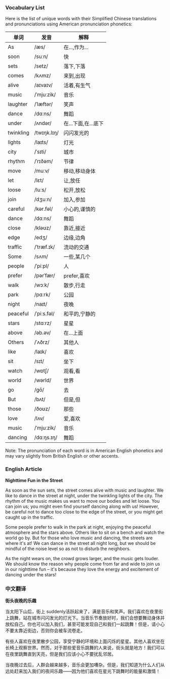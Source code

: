 
### Vocabulary List
Here is the list of unique words with their Simplified Chinese translations and pronunciations using American pronunciation phonetics:

| 单词 | 发音 | 解释 |
|------|------|------|
| As | /æs/ | 在...,作为... |
| soon | /suːn/ | 快 |
| sets | /setz/ | 落下,下落 |
| comes | /kʌmz/ | 来到,出现 |
| alive | /aɪvaɪv/ | 活着,有生气 |
| music | /ˈmjuːzik/ | 音乐 |
| laughter | /ˈlæftər/ | 笑声 |
| dance | /dɑːns/ | 舞蹈 |
| under | /ʌndər/ | 在...下面,在...底下 |
| twinkling | /twɪŋk.lɪŋ/ | 闪闪发光的 |
| lights | /laɪts/ | 灯光 |
| city | /ˈsɪti/ | 城市 |
| rhythm | /ˈrɪðəm/ | 节律 |
| move | /muːv/ | 移动,移动身体 |
| let | /lɛt/ | 让,放任 |
| loose | /luːs/ | 松开,放松 |
| join | /dʒuːn/ | 加入,参加 |
| careful | /kər.fəl/ | 小心的,谨慎的 |
| dance | /dɑːns/ | 舞蹈 |
| close | /kləʊz/ | 靠近,接近 |
| edge | /edʒ/ | 边缘,边角 |
| traffic | /ˈtræf.ɪk/ | 流动的交通 |
| Some | /sʌm/ | 一些,某几个 |
| people | /ˈpiːpl/ | 人 |
| prefer | /pərˈfær/ |prefer,喜欢 |
| walk | /wɔːk/ | 散步,行走 |
| park | /pɑːrk/ | 公园 |
| night | /naɪt/ | 夜晚 |
| peaceful | /ˈpiːs.fəl/ | 和平的,宁静的 |
| stars | /stɑːrz/ | 星星 |
| above | /əb.əv/ | 在...上面 |
| Others | /ˈʌðrz/ | 其他人 |
| like | /laɪk/ | 喜欢 |
| sit | /sɪt/ | 坐下 |
| watch | /wɒtʃ/ | 观看,看 |
| world | /wərld/ | 世界 |
| go | /gō/ | 去 |
| But | /bʌt/ | 但是,但 |
| those | /ðoʊz/ | 那些 |
| love | /lʌv/ | 爱,喜欢 |
| music | /ˈmjuːzik/ | 音乐 |
| dancing | /dɑːŋs.ɪŋ/ | 舞蹈 |

Note: The pronunciation of each word is in American English phonetics and may vary slightly from British English or other accents.

### English Article
**Nighttime Fun in the Street**

As soon as the sun sets, the street comes alive with music and laughter. We like to dance in the street at night, under the twinkling lights of the city. The rhythm of the music makes us want to move our bodies and let loose. You can join us; you might even find yourself dancing along with us! However, be careful not to dance too close to the edge of the street, or you might get caught up in the traffic.

Some people prefer to walk in the park at night, enjoying the peaceful atmosphere and the stars above. Others like to sit on a bench and watch the world go by. But for those who love music and dancing, the streets are where it's at! We can dance in the street all night long, but we should be mindful of the noise level so as not to disturb the neighbors.

As the night wears on, the crowd grows larger, and the music gets louder. We should know the reason why people come from far and wide to join us in our nighttime fun – it's because they love the energy and excitement of dancing under the stars!

### 中文翻译
**街头夜晚的乐趣**

当太阳下山后，街上 suddenly活跃起来了，满是音乐和笑声。我们喜欢在夜里街上跳舞，站在城市闪闪发光的灯光下。当音乐节奏放好时，我们会想要舞动身体并放松自己。你也可以加入我们，甚至可能发现自己和我们一起跳舞！但是，请小心不要太靠近街边，否则你会被车流卷走。

有些人喜欢在夜里散步公园，享受宁静的环境和上面闪烁的星星。其他人喜欢坐在长椅上观察世界。然而，对于那些爱音乐跳舞的人来说，街头就是地方！我们可以在夜里跳舞直到天亮，但是我们应该小心不要扰乱邻居。

当夜晚过去后，人群会越来越多，音乐会更加嘈杂。但是，我们知道为什么人们从远处赶来加入我们的夜间乐趣——因为他们喜欢在星光下跳舞时的能量和激情！
    
